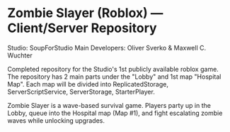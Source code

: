 # Zombie Slayer (Roblox) — Client/Server Repository

Studio: SoupForStudio
Main Developers: Oliver Sverko & Maxwell C. Wuchter

Completed repository for the Studio's 1st publicly available roblox game. The repository has 2 main parts under the "Lobby" and 
1st map "Hospital Map". Each map will be divided into ReplicatedStorage, ServerScriptService, ServerStorage, StarterPlayer.

Zombie Slayer is a wave-based survival game. Players party up in the Lobby, queue into the Hospital map (Map #1), and fight escalating zombie waves while unlocking upgrades.
